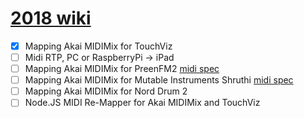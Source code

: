 # [2018 wiki](https://github.com/maciejjankowski/2018/wiki)

*  [x] Mapping Akai MIDIMix for TouchViz
*  [ ] Midi RTP, PC or RaspberryPi -> iPad
*  [ ] Mapping Akai MIDIMix for PreenFM2 [midi spec](https://ixox.fr/preenfm2/manual/midi/) 
*  [ ] Mapping Akai MIDIMix for Mutable Instruments Shruthi [midi spec](https://docs.google.com/spreadsheets/d/1ODhAG-vmyhbaof4ghdrQ5pWPphHMHdzLTH_vHP1lJMw/pub?output=html#)
*  [ ] Mapping Akai MIDIMix for Nord Drum 2
*  [ ] Node.JS MIDI Re-Mapper for Akai MIDIMix and TouchViz
